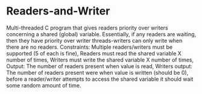 # Readers-and-Writer
Multi-threaded C program that gives readers priority over writers concerning a shared (global) variable. Essentially, if any readers are waiting, then they have priority over writer threads-writers can only write when there are no readers. Constraints:  Multiple readers/writers must be supported (5 of each is fine), Readers must read the shared variable X number of times, Writers must write the shared variable X number of times, Output: The number of readers present when value is read, Writers output: The number of readers present were when value is written (should be 0), before a reader/writer attempts to access the shared variable it should wait some random amount of time.
